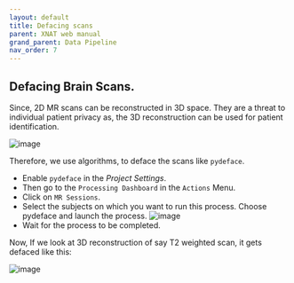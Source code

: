 ```yaml
---
layout: default
title: Defacing scans
parent: XNAT web manual
grand_parent: Data Pipeline
nav_order: 7
---
```


## Defacing Brain Scans.
Since, 2D MR scans can be reconstructed in 3D space. They are a threat to individual patient privacy as, the 3D reconstruction can be used for patient identification.

![image](https://user-images.githubusercontent.com/40626584/200278989-c876e985-0f39-4d26-9c03-f19402c05b9f.png)



Therefore, we use algorithms, to deface the scans like ``pydeface``. 
- Enable ``pydeface`` in the _Project Settings_.
- Then go to the ``Processing Dashboard`` in the ``Actions`` Menu.
- Click on ``MR Sessions``.
- Select the subjects on which you want to run this process. Choose pydeface and launch the process.
![image](https://user-images.githubusercontent.com/40626584/200383199-065f14c9-3059-4a34-9693-b90f07ab14db.png)
- Wait for the process to be completed.

Now, If we look at 3D reconstruction of say T2 weighted scan, it gets defaced like this:


![image](https://user-images.githubusercontent.com/40626584/200383678-01395bd9-c276-4a91-8349-57649767313a.png)


